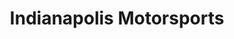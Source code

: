 ---
title: "Indianapolis Motorsports"
url: /indianapolis/indianapolis-motorsports/
shop: Autohaus
---